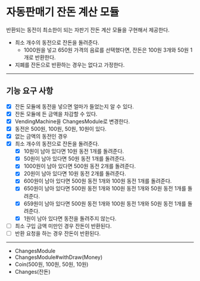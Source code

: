 # 자동판매기 잔돈 계산 모듈
반환되는 동전이 최소한이 되는 자판기 잔돈 계산 모듈을 구현해서 제공한다.
- 최소 개수의 동전으로 잔돈을 돌려준다.
    * 1000원을 넣고 650원 가격의 음료를 선택했다면, 잔돈은 100원 3개와 50원 1개로 반환한다.
- 지폐를 잔돈으로 반환하는 경우는 없다고 가정한다.

---

## 기능 요구 사항

- [x] 잔돈 모듈에 동전을 넣으면 얼마가 들었는지 알 수 있다.
- [x] 잔돈 모듈에 든 금액을 차감할 수 있다.
- [x] VendingMachine을 ChangesModule로 변경한다.
- [x] 동전은 500원, 100원, 50원, 10원이 있다.
- [x] 없는 금액의 동전인 경우  
- [x] 최소 개수의 동전으로 잔돈을 돌려준다.
  - [x] 10원이 남아 있다면 10원 동전 1개를 돌려준다.
  - [x] 50원이 남아 있다면 50원 동전 1개를 돌려준다.
  - [x] 1000원이 남아 있다면 500원 동전 2개를 돌려준다.
  - [x] 20원이 남아 있다면 10원 동전 2개를 돌려준다.
  - [x] 600원이 남아 있다면 500원 동전 1개와 100원 동전 1개를 돌려준다.
  - [x] 650원이 남아 있다면 500원 동전 1개와 100원 동전 1개와 50원 동전 1개를 돌려준다.
  - [x] 659원이 남아 있다면 500원 동전 1개와 100원 동전 1개와 50원 동전 1개를 돌려준다.
  - [x] 1원이 남아 있다면 동전을 돌려주지 않는다.
- [ ] 최소 구입 금액 미만인 경우 잔돈이 반환된다.
- [ ] 반환 요청을 하는 경우 잔돈이 반환된다.

---

- ChangesModule
- ChangesModule#withDraw(Money)
- Coin(500원, 100원, 50원, 10원)
- Changes(잔돈)
